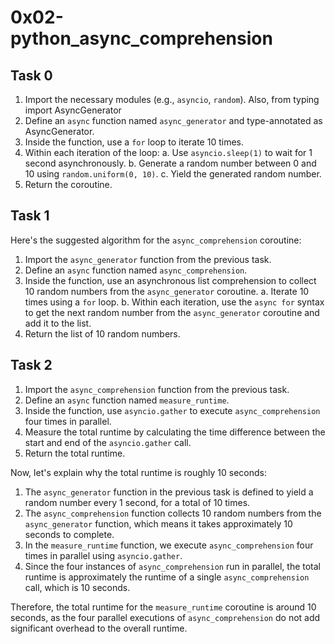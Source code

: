 # 0x02-python_async_comprehension

## Task 0

1. Import the necessary modules (e.g., `asyncio`, `random`). Also, from typing import AsyncGenerator
2. Define an `async` function named `async_generator` and type-annotated as AsyncGenerator.
3. Inside the function, use a `for` loop to iterate 10 times.
4. Within each iteration of the loop:
   a. Use `asyncio.sleep(1)` to wait for 1 second asynchronously.
   b. Generate a random number between 0 and 10 using `random.uniform(0, 10)`.
   c. Yield the generated random number.
5. Return the coroutine.

## Task 1

Here's the suggested algorithm for the `async_comprehension` coroutine:

1. Import the `async_generator` function from the previous task.
2. Define an `async` function named `async_comprehension`.
3. Inside the function, use an asynchronous list comprehension to collect 10 random numbers from the `async_generator` coroutine.
   a. Iterate 10 times using a `for` loop.
   b. Within each iteration, use the `async for` syntax to get the next random number from the `async_generator` coroutine and add it to the list.
4. Return the list of 10 random numbers.

## Task 2

1. Import the `async_comprehension` function from the previous task.
2. Define an `async` function named `measure_runtime`.
3. Inside the function, use `asyncio.gather` to execute `async_comprehension` four times in parallel.
4. Measure the total runtime by calculating the time difference between the start and end of the `asyncio.gather` call.
5. Return the total runtime.

Now, let's explain why the total runtime is roughly 10 seconds:

1. The `async_generator` function in the previous task is defined to yield a random number every 1 second, for a total of 10 times.
2. The `async_comprehension` function collects 10 random numbers from the `async_generator` function, which means it takes approximately 10 seconds to complete.
3. In the `measure_runtime` function, we execute `async_comprehension` four times in parallel using `asyncio.gather`.
4. Since the four instances of `async_comprehension` run in parallel, the total runtime is approximately the runtime of a single `async_comprehension` call, which is 10 seconds.

Therefore, the total runtime for the `measure_runtime` coroutine is around 10 seconds, as the four parallel executions of `async_comprehension` do not add significant overhead to the overall runtime.
